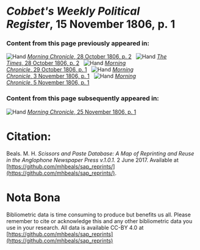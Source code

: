 # *Cobbet's Weekly Political Register*, 15 November 1806, p. 1  
  
### Content from this page previously appeared in:  
![Hand](http://scissorsandpaste.net/wp-content/uploads/2017/06/smallhandpointer.png) [*Morning Chronicle*, 28 October 1806, p. 2](https://mhbeals.github.io/sap_html/Morning-Chronicle/Morning-Chronicle-28-October-1806-p-2)  
![Hand](http://scissorsandpaste.net/wp-content/uploads/2017/06/smallhandpointer.png) [*The Times*, 28 October 1806, p. 2](https://mhbeals.github.io/sap_html/The-Times/The-Times-28-October-1806-p-2)  
![Hand](http://scissorsandpaste.net/wp-content/uploads/2017/06/smallhandpointer.png) [*Morning Chronicle*, 29 October 1806, p. 1](https://mhbeals.github.io/sap_html/Morning-Chronicle/Morning-Chronicle-29-October-1806-p-1)  
![Hand](http://scissorsandpaste.net/wp-content/uploads/2017/06/smallhandpointer.png) [*Morning Chronicle*, 3 November 1806, p. 1](https://mhbeals.github.io/sap_html/Morning-Chronicle/Morning-Chronicle-3-November-1806-p-1)  
![Hand](http://scissorsandpaste.net/wp-content/uploads/2017/06/smallhandpointer.png) [*Morning Chronicle*, 5 November 1806, p. 1](https://mhbeals.github.io/sap_html/Morning-Chronicle/Morning-Chronicle-5-November-1806-p-1)  
  
### Content from this page subsequently appeared in:  
![Hand](http://scissorsandpaste.net/wp-content/uploads/2017/06/smallhandpointer.png) [*Morning Chronicle*, 25 November 1806, p. 1](https://mhbeals.github.io/sap_html/Morning-Chronicle/Morning-Chronicle-25-November-1806-p-1)  


# Citation: 

Beals. M. H. *Scissors and Paste Database: A Map of Reprinting and Reuse in the Anglophone Newspaper Press v.1.0.1.* 2 June 2017. Available at [https://github.com/mhbeals/sap_reprints/](https://github.com/mhbeals/sap_reprints/). 

# Nota Bona

Bibliometric data is time consuming to produce but benefits us all. Please remember to cite or acknowledge this and any other bibliometric data you use in your research. All data is available CC-BY 4.0 at [https://github.com/mhbeals/sap_reprints](https://github.com/mhbeals/sap_reprints)